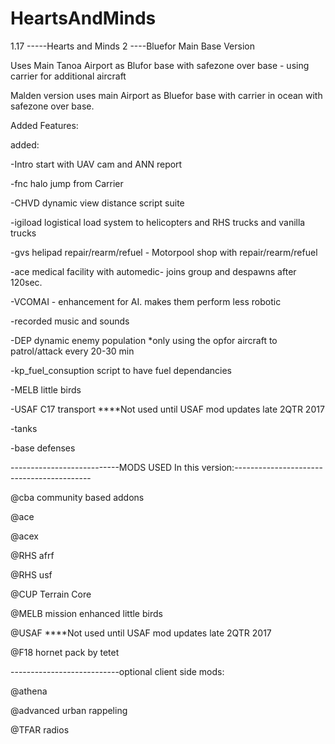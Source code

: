 # HeartsAndMinds
1.17 
-----Hearts and Minds 2 ----Bluefor Main Base Version

Uses Main Tanoa Airport as Blufor base with safezone over base - using carrier for additional aircraft

Malden version uses main Airport as Bluefor base with carrier in ocean with safezone over base.

Added Features:

added: 


-Intro start with UAV cam and ANN report

-fnc halo jump from Carrier

-CHVD dynamic view distance script suite

-igiload logistical load system to helicopters and RHS trucks and vanilla trucks

-gvs helipad repair/rearm/refuel - Motorpool shop with repair/rearm/refuel

-ace medical facility with automedic- joins group and despawns after 120sec.

-VCOMAI - enhancement for AI. makes them perform less robotic

-recorded music and sounds

-DEP dynamic enemy population *only using the opfor aircraft to patrol/attack every 20-30 min

-kp_fuel_consuption script to have fuel dependancies

-MELB little birds

-USAF C17 transport     ****Not used until USAF mod updates late 2QTR 2017

-tanks

-base defenses

---------------------------MODS USED In this version:------------------------------------------

@cba community based addons

@ace

@acex

@RHS afrf

@RHS usf

@CUP Terrain Core

@MELB mission enhanced little birds

@USAF       ****Not used until USAF mod updates late 2QTR 2017

@F18 hornet pack by tetet

---------------------------optional client side mods:


@athena

@advanced urban rappeling

@TFAR radios

